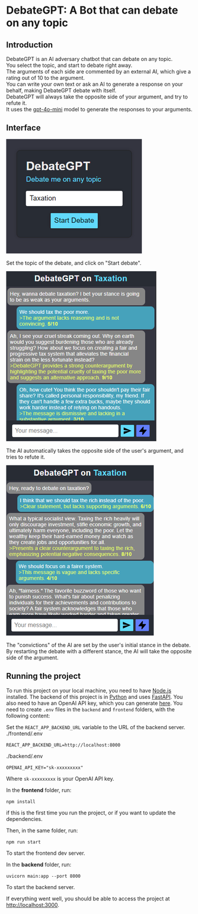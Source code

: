 # DebateGPT: A Bot that can debate on any topic

## Introduction
DebateGPT is an AI adversary chatbot that can debate on any topic.  
You select the topic, and start to debate right away.  
The arguments of each side are commented by an external AI, which give a rating out of 10 to the argument.  
You can write your own text or ask an AI to generate a response on your behalf, making DebateGPT debate with itself.  
DebateGPT will always take the opposite side of your argument, and try to refute it.  
It uses the [gpt-4o-mini](https://platform.openai.com/docs/models/gpt-4o-mini) model to generate the responses to your arguments.  


## Interface
![Landing page, with "Taxation" set as the topic](screen-debate-landing.png)

Set the topic of the debate, and click on "Start debate".  


![The AI taking the side of not taxing the poor](screen-debate-thread.png)

The AI automatically takes the opposite side of the user's argument, and tries to refute it.  


![The AI against taxing the rich](screen-debate-thread-opposite.png)

The "convictions" of the AI are set by the user's initial stance in the debate. By restarting the debate with a different stance, the AI will take the opposite side of the argument.

## Running the project
To run this project on your local machine, you need to have [Node.js](https://nodejs.org/en/) installed.
The backend of this project is in [Python](https://www.python.org/) and uses [FastAPI](https://fastapi.tiangolo.com/).
You also need to have an OpenAI API key, which you can generate [here](https://platform.openai.com/account/api-keys).
You need to create `.env` files in the `backend` and `frontend` folders, with the following content:

Set the `REACT_APP_BACKEND_URL` variable to the URL of the backend server.
./frontend/.env
```
REACT_APP_BACKEND_URL=http://localhost:8000
```

./backend/.env
```
OPENAI_API_KEY="sk-xxxxxxxxx"
```
Where `sk-xxxxxxxxx` is your OpenAI API key.

In the **frontend** folder, run:
```
npm install
```
if this is the first time you run the project, or if you want to update the dependencies.

Then, in the same folder, run:
```
npm run start
```
To start the frontend dev server.

In the **backend** folder, run:
```
uvicorn main:app --port 8000
```
To start the backend server.

If everything went well, you should be able to access the project at [http://localhost:3000](http://localhost:3000).
